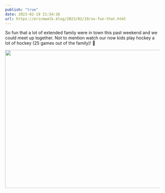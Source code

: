 ```yaml
---
publish: "true"
date: 2023-02-19 21:54:16
url: https://ericmwalk.blog/2023/02/19/so-fun-that.html
---
```


So fun that a lot of extended family were in town this past weekend and we could meet up together. Not to mention watch our now kids play hockey a lot of hockey (25 games out of the family)! 🏒


<img src="uploads/2023/2f3e294c94.jpg" width="600" height="450" alt="">